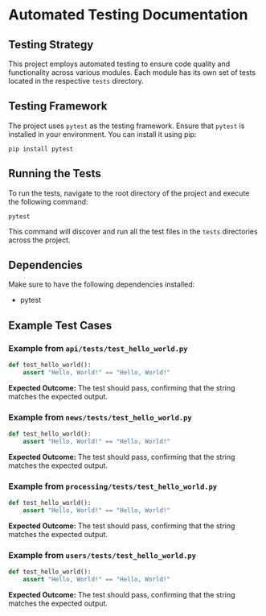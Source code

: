 # Automated Testing Documentation

## Testing Strategy
This project employs automated testing to ensure code quality and functionality across various modules. Each module has its own set of tests located in the respective `tests` directory.

## Testing Framework
The project uses `pytest` as the testing framework. Ensure that `pytest` is installed in your environment. You can install it using pip:

```
pip install pytest
```

## Running the Tests
To run the tests, navigate to the root directory of the project and execute the following command:

```
pytest
```

This command will discover and run all the test files in the `tests` directories across the project.

## Dependencies
Make sure to have the following dependencies installed:
- pytest

## Example Test Cases
### Example from `api/tests/test_hello_world.py`
```python
def test_hello_world():
    assert "Hello, World!" == "Hello, World!"
```
**Expected Outcome:** The test should pass, confirming that the string matches the expected output.

### Example from `news/tests/test_hello_world.py`
```python
def test_hello_world():
    assert "Hello, World!" == "Hello, World!"
```
**Expected Outcome:** The test should pass, confirming that the string matches the expected output.

### Example from `processing/tests/test_hello_world.py`
```python
def test_hello_world():
    assert "Hello, World!" == "Hello, World!"
```
**Expected Outcome:** The test should pass, confirming that the string matches the expected output.

### Example from `users/tests/test_hello_world.py`
```python
def test_hello_world():
    assert "Hello, World!" == "Hello, World!"
```
**Expected Outcome:** The test should pass, confirming that the string matches the expected output.